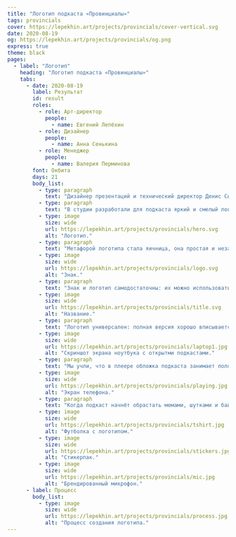 ```yaml
---
title: "Логотип подкаста «Провинциалы»"
tags: provincials
cover: https://lepekhin.art/projects/provincials/cover-vertical.svg
date: 2020-08-19
og: https://lepekhin.art/projects/provincials/og.png
express: true
theme: black
pages:
  - label: "Логотип"
    heading: "Логотип подкаста «Провинциалы»"
    tabs:
      - date: 2020-08-19
        label: Результат
        id: result
        roles:
          - role: Арт-директор
            people:
              - name: Евгений Лепёхин
          - role: Дизайнер
            people:
              - name: Анна Сенькина
          - role: Менеджер
            people:
              - name: Валерия Перминова
        font: Окбита
        days: 21
        body_list:
          - type: paragraph
            text: "Дизайнер презентаций и технический директор Денис Силин запускает подкаст о людях, которые не уехали из глубинки в Москву, а остались в Тюмени и развивают свой город."
          - type: paragraph
            text: "В студии разработали для подкаста яркий и смелый логотип."
          - type: image
            size: wide
            url: https://lepekhin.art/projects/provincials/hero.svg
            alt: "Логотип."
          - type: paragraph
            text: "Метафорой логотипа стала яичница, она простая и незатейливая, как провинциал. К тому же многие слушают подкасты именно утром: по пути на работу или за завтраком."
          - type: image
            size: wide
            url: https://lepekhin.art/projects/provincials/logo.svg
            alt: "Знак."
          - type: paragraph
            text: "Знак и логотип самодостаточны: их можно использовать отдельно. Круглая форма знака идеально смотрится на любых платформах, и выделяется среди других обложек за счёт ярко-жёлтого градиента."
          - type: image
            size: wide
            url: https://lepekhin.art/projects/provincials/title.svg
            alt: "Название."
          - type: paragraph
            text: "Логотип универсален: полная версия хорошо вписывается в горизонтальный формат обложки, а короткая — в квадратный."
          - type: image
            size: wide
            url: https://lepekhin.art/projects/provincials/laptop1.jpg
            alt: "Скриншот экрана ноутбука с открытми подкастами."
          - type: paragraph
            text: "Мы учли, что в плеере обложка подкаста занимает половину экрана. Это отличная возможность продвигать свой подкаст в офлайне: в автобусе или метро будет трудно не обратить внимание на такое яркое пятно на экране соседа."
          - type: image
            size: wide
            url: https://lepekhin.art/projects/provincials/playing.jpg
            alt: "Экран телефона."
          - type: paragraph
            text: "Когда подкаст начнёт обрастать мемами, шутками и байками, акцидентный шрифт «Окбита» позволит развить стиль в полноценную айдентику."
          - type: image
            size: wide
            url: https://lepekhin.art/projects/provincials/tshirt.jpg
            alt: "Футболка с логотипом."
          - type: image
            size: wide
            url: https://lepekhin.art/projects/provincials/stickers.jpg
            alt: "Стикерпак."
          - type: image
            size: wide
            url: https://lepekhin.art/projects/provincials/mic.jpg
            alt: "Брендированный микрофон."
      - label: Процесс
        body_list:
          - type: image
            size: wide
            url: https://lepekhin.art/projects/provincials/process.jpg
            alt: "Процесс создания логотипа."
---
```

